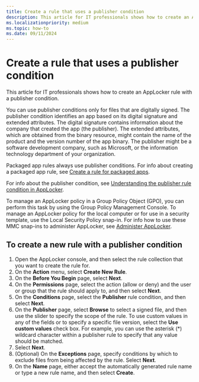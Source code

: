 ```yaml
---
title: Create a rule that uses a publisher condition
description: This article for IT professionals shows how to create an AppLocker rule with a publisher condition.
ms.localizationpriority: medium
ms.topic: how-to
ms.date: 09/11/2024
---
```


# Create a rule that uses a publisher condition

This article for IT professionals shows how to create an AppLocker rule with a publisher condition.

You can use publisher conditions only for files that are digitally signed. The publisher condition identifies an app based on its digital signature and extended attributes. The digital signature contains information about the company that created the app (the publisher). The extended attributes, which are obtained from the binary resource, might contain the name of the product and the version number of the app binary. The publisher might be a software development company, such as Microsoft, or the information technology department of your organization.

Packaged app rules always use publisher conditions. For info about creating a packaged app rule, see [Create a rule for packaged apps](create-a-rule-for-packaged-apps.md).

For info about the publisher condition, see [Understanding the publisher rule condition in AppLocker](understanding-the-publisher-rule-condition-in-applocker.md).

To manage an AppLocker policy in a Group Policy Object (GPO), you can perform this task by using the Group Policy Management Console. To manage an AppLocker policy for the local computer or for use in a security template, use the Local Security Policy snap-in. For info how to use these MMC snap-ins to administer AppLocker, see [Administer AppLocker](administer-applocker.md#using-the-mmc-snap-ins-to-administer-applocker).

## To create a new rule with a publisher condition

1. Open the AppLocker console, and then select the rule collection that you want to create the rule for.
2. On the **Action** menu, select **Create New Rule**.
3. On the **Before You Begin** page, select **Next**.
4. On the **Permissions** page, select the action (allow or deny) and the user or group that the rule should apply to, and then select **Next**.
5. On the **Conditions** page, select the **Publisher** rule condition, and then select **Next**.
6. On the **Publisher** page, select **Browse** to select a signed file, and then use the slider to specify the scope of the rule. To use custom values in any of the fields or to specify a specific file version, select the **Use custom values** check box. For example, you can use the asterisk (\*) wildcard character within a publisher rule to specify that any value should be matched.
7. Select **Next**.
8. (Optional) On the **Exceptions** page, specify conditions by which to exclude files from being affected by the rule. Select **Next**.
9. On the **Name** page, either accept the automatically generated rule name or type a new rule name, and then select **Create**.
